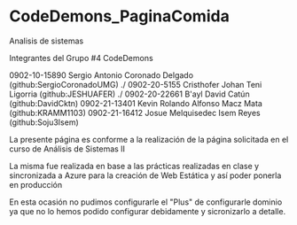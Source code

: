 # CodeDemons_PaginaComida
Analisis de sistemas 

Integrantes del Grupo #4 CodeDemons

0902-10-15890 Sergio Antonio Coronado Delgado (github:SergioCoronadoUMG) ./
0902-20-5155 Cristhofer Johan Teni Ligorria (github:JESHUAFER) ./
0902-20-22661 B'ayl David Catún (github:DavidCktn)
0902-21-13401 Kevin Rolando Alfonso Macz Mata (github:KRAMM1103)
0902-21-16412 Josue Melquisedec Isem Reyes (github:Soju3Isem)

La presente página es conforme a la realización de la página solicitada en el curso de Análisis de Sistemas II

La misma fue realizada en base a las prácticas realizadas en clase y sincronizada a Azure para la creación de Web Estática y así poder ponerla en producción

En esta ocasión no pudimos configurarle el "Plus" de configurarle dominio ya que no lo hemos podido configurar debidamente y sicronizarlo a detalle.
